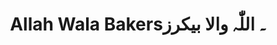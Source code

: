 ---
title: "Allah Wala Bakers۔ اللّٰہ والا بیکرز"
url: /karachi/allah-wala-bakers-llwh-wl-bykhrz/
shop: bakery
---